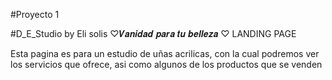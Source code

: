 #Proyecto 1 

#D_E_Studio by Eli solis
♡𝑽𝒂𝒏𝒊𝒅𝒂𝒅 𝒑𝒂𝒓𝒂 𝒕𝒖 𝒃𝒆𝒍𝒍𝒆𝒛𝒂 ♡
LANDING PAGE


Esta pagina es para un estudio de uñas 
acrilicas, con la cual podremos ver 
los servicios que ofrece, asi como
algunos de los productos que se venden



